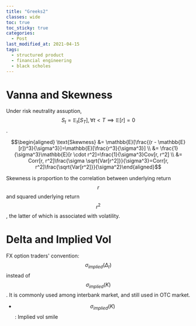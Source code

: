 ```yaml
---
title: "Greeks2"
classes: wide
toc: true
toc_sticky: true
categories: 
  - Post
last_modified_at: 2021-04-15
tags:
  - structured product
  - financial engineering
  - black scholes  
---
```


<script type="text/javascript" async
  src="https://cdn.mathjax.org/mathjax/latest/MathJax.js?config=TeX-MML-AM_CHTML">
</script>

# Vanna and Skewness
Under risk neutrality assuption, $$S_t = \mathbb{E}_t[S_T], \forall t<T \implies \mathbb{E}[r]=0 $$.

$$\begin{aligned} \text{Skewness} &= \mathbb{E}[\frac{(r - \mathbb{E}[r])^3}{\sigma^3}]=\mathbb{E}[\frac{r^3}{\sigma^3}] \\ &= \frac{1}{\sigma^3}\mathbb{E}[r \cdot r^2]=\frac{1}{\sigma^3}Cov[r, r^2] \\ &= Corr[r, r^2]\frac{\sigma \sqrt{Var[r^2]}}{\sigma^3}=Corr[r, r^2]\frac{\sqrt{Var[r^2]}}{\sigma^2}\end{aligned}$$

Skewness is proportion to the correlation between underlying return $$r$$ and squared underlying return $$r^2$$, the latter of which is associated with volatility. 

# Delta and Implied Vol
FX option traders' convention: $$\sigma_{implied}(\Delta_t)$$ instead of $$\sigma_{implied}(K)$$. It is commonly used among interbank market, and still used in OTC market.

- $$ \sigma_{implied}(K) $$: Implied vol smile

    <script src="https://cdn.plot.ly/plotly-latest.min.js"></script>
    <div id="25a6c0cd-8172-4064-adde-d675fc86323d" class="plotly-graph-div" style="height:100%; width:100%;"></div>
    <script type="text/javascript">window.PLOTLYENV=window.PLOTLYENV || {}; window.PLOTLYENV.BASE_URL="https://plot.ly"; Plotly.newPlot( "25a6c0cd-8172-4064-adde-d675fc86323d", [{"type": "scatter", "x": [50, 60, 70, 80, 90, 100, 110, 120, 130, 140, 150], "y": [25, 20, 16, 13, 11, 10, 9.5, 9.1, 8.8, 9, 9.2]}], {"linkText": "Export to plot.ly", "showLink": true}) </script>

- Delta plots under different implied vol

    <script src="https://cdn.plot.ly/plotly-latest.min.js"></script>
    <div id="bb2f785e-fa80-4c98-868c-180f1dcf3b2a" class="plotly-graph-div" style="height:100%; width:100%;"></div>
    <script type="text/javascript">window.PLOTLYENV=window.PLOTLYENV || {}; window.PLOTLYENV.BASE_URL="https://plot.ly"; Plotly.newPlot( "bb2f785e-fa80-4c98-868c-180f1dcf3b2a", [{"type": "scatter", "x": [50, 60, 70, 80, 90, 100, 110, 120, 130, 140, 150], "y": [0, 0, 0, 0, 0, 0, 10, 20, 30, 40, 50], "yaxis": "Payoff", "name": "Payoff"}, {"type": "scatter", "x": [50, 60, 70, 80, 90, 100, 110, 120, 130, 140, 150], "y": [0, 0.05, 0.12, 0.2, 0.3, 0.5, 0.7, 0.8, 0.88, 0.95, 1], "yaxis": "Delta", "name": "Delta of Low Vol"}, {"type": "scatter", "x": [50, 60, 70, 80, 90, 100, 110, 120, 130, 140, 150], "y": [0, 0.03, 0.08, 0.15, 0.24, 0.5, 0.76, 0.85, 0.92, 0.97, 1], "yaxis": "Delta", "name": "Delta of High Vol"}], {"linkText": "Export to plot.ly", "showLink": true}) </script>


# Appendix
## Notations
$$r = \ln(\frac{S_t}{S_0})$$


# References
Adam S. Iqbal, Volatility: Practical Options Theory (2018, Wiley)